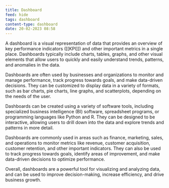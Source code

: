 ```yaml
---
title: Dashboard
feed: hide
tags: dashboard
content-type: dashboard
date: 20-02-2023 08:58
---
```

A dashboard is a visual representation of data that provides an overview of key performance indicators ([[KPI]]) and other important metrics in a single place. Dashboards typically include charts, tables, graphs, and other visual elements that allow users to quickly and easily understand trends, patterns, and anomalies in the data.

Dashboards are often used by businesses and organizations to monitor and manage performance, track progress towards goals, and make data-driven decisions. They can be customized to display data in a variety of formats, such as bar charts, pie charts, line graphs, and scatterplots, depending on the needs of the user.

Dashboards can be created using a variety of software tools, including specialized business intelligence (BI) software, spreadsheet programs, or programming languages like Python and R. They can be designed to be interactive, allowing users to drill down into the data and explore trends and patterns in more detail.

Dashboards are commonly used in areas such as finance, marketing, sales, and operations to monitor metrics like revenue, customer acquisition, customer retention, and other important indicators. They can also be used to track progress towards goals, identify areas of improvement, and make data-driven decisions to optimize performance.

Overall, dashboards are a powerful tool for visualizing and analyzing data, and can be used to improve decision-making, increase efficiency, and drive business growth.